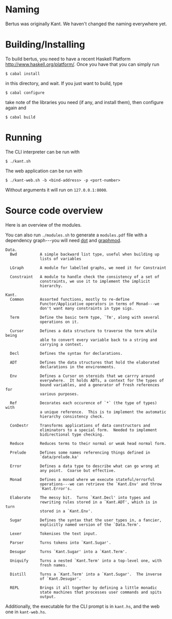 Naming
======================================================================

Bertus was originally Kant.  We haven't changed the naming everywhere
yet.

Building/Installing
======================================================================

To build bertus, you need to have a recent Haskell Platform
<http://www.haskell.org/platform/>.  Once you have that you can simply
run

    $ cabal install

in this directory, and wait.  If you just want to build, type

    $ cabal configure

take note of the libraries you need (if any, and install them), then
configure again and

    $ cabal build

Running
======================================================================

The CLI interpreter can be run with

    $ ./kant.sh

The web application can be run with

    $ ./kant-web.sh -b <bind-address> -p <port-number>

Without arguments it will run on `127.0.0.1:8000`.

Source code overview
======================================================================

Here is an overview of the modules.

You can also run `./modules.sh` to generate a `modules.pdf` file with a
dependency graph---you will need [dot](http://www.graphviz.org/) and
[graphmod](http://hackage.haskell.org/package/graphmod).

````
Data.
  Bwd          A simple backward list type, useful when building up
               lists of variables

  LGraph       A module for labelled graphs, we need it for Constraint

  Constraint   A module to handle check the consistency of a set of
               constraints, we use it to implement the implicit
               hierarchy.

Kant.
  Common       Assorted functions, mostly to re-define
               Functor/Applicative operators in terms of Monad---we
               don't want many constraints in type sigs.

  Term         Define the basic term type, `Tm', along with several
               operations on it.

  Cursor       Defines a data structure to traverse the term while being
               able to convert every variable back to a string and
               carrying a context.

  Decl         Defines the syntax for declarations.

  ADT          Defines the data structures that hold the elaborated
               declarations in the environments.

  Env          Defines a Cursor on steroids that we carrry around
               everywhere.  It holds ADTs, a context for the types of
               bound variables, and a generator of fresh references for
               various purposes.

  Ref          Decorates each occurence of `*` (the type of types) with
               a unique reference.  This is to implement the automatic
               hierarchy consistency check.

  ConDestr     Transforms applications of data constructors and
               eliminators to a special form.  Needed to implement
               bidirectional type checking.

  Reduce       Reduces terms to their normal or weak head normal form.

  Prelude      Defines some names referencing things defined in
               `data/prelude.ka'

  Error        Defines a data type to describe what can go wrong at
               any point.  Coarse but effective.

  Monad        Defines a monad where we execute stateful/errorful
               operations---we can retrieve the `Kant.Env' and throw
               `Kant.Error's.

  Elaborate    The messy bit.  Turns `Kant.Decl' into types and
               rewriting rules stored in a `Kant.ADT', which is in turn
               stored in a `Kant.Env'.

  Sugar        Defines the syntax that the user types in, a fancier,
               explicitly named version of the `Data.Term'.

  Lexer        Tokenises the text input.

  Parser       Turns tokens into `Kant.Sugar'.

  Desugar      Turns `Kant.Sugar' into a `Kant.Term'.

  Uniquify     Turns a nested `Kant.Term' into a top-level one, with
               fresh names.

  Distill      Turns a `Kant.Term' into a `Kant.Sugar'.  The inverse
               of `Kant.Desugar'.

  REPL         Brings it all together by defining a little monadic
               state machines that processes user commands and spits
               output.
````

Additionally, the executable for the CLI prompt is in `kant.hs`, and the
web one in `kant-web.hs`.
